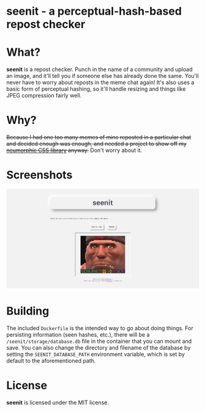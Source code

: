 seenit - a perceptual-hash-based repost checker
===============================================

# What? 

**seenit** is a repost checker. Punch in the name of a community and
upload an image, and it'll tell you if someone else has already done the same.
You'll never have to worry about reposts in the meme chat again! It's also uses
a basic form of perceptual hashing, so it'll handle resizing and things like JPEG
compression fairly well.

# Why?

~~Because I had one too many memes of mine reposted in a particular chat and decided
enough was enough, and needed a project to show off my [neumorphic CSS library](https://github.com/DangerOnTheRanger/morphy-css) anyway.~~ Don't worry about it.

# Screenshots

![Screenshot](https://raw.githubusercontent.com/DangerOnTheRanger/seenit/main/screenshot.png)

# Building

The included `Dockerfile` is the intended way to go about doing things. For persisting
information (seen hashes, etc.), there will be a `/seenit/storage/database.db` file in the container that
you can mount and save. You can also change the directory and filename of the database by setting
the `SEENIT_DATABASE_PATH` environment variable, which is set by default to the aforementioned path.

# License

**seenit** is licensed under the MIT license.
